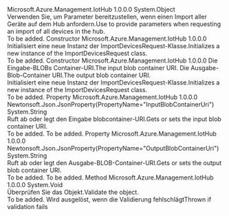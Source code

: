 <Type Name="ImportDevicesRequest" FullName="Microsoft.Azure.Management.IotHub.Models.ImportDevicesRequest">
  <TypeSignature Language="C#" Value="public class ImportDevicesRequest" />
  <TypeSignature Language="ILAsm" Value=".class public auto ansi beforefieldinit ImportDevicesRequest extends System.Object" />
  <TypeSignature Language="DocId" Value="T:Microsoft.Azure.Management.IotHub.Models.ImportDevicesRequest" />
  <TypeSignature Language="VB.NET" Value="Public Class ImportDevicesRequest" />
  <TypeSignature Language="F#" Value="type ImportDevicesRequest = class" />
  <AssemblyInfo>
    <AssemblyName>Microsoft.Azure.Management.IotHub</AssemblyName>
    <AssemblyVersion>1.0.0.0</AssemblyVersion>
  </AssemblyInfo>
  <Base>
    <BaseTypeName>System.Object</BaseTypeName>
  </Base>
  <Interfaces />
  <Docs>
    <summary>
            <span data-ttu-id="6956d-101">Verwenden Sie, um Parameter bereitzustellen, wenn einen Import aller Geräte auf dem Hub anfordern.</span><span class="sxs-lookup"><span data-stu-id="6956d-101">Use to provide parameters when requesting an import of all devices in the hub.</span></span>
            </summary>
    <remarks>To be added.</remarks>
  </Docs>
  <Members>
    <Member MemberName=".ctor">
      <MemberSignature Language="C#" Value="public ImportDevicesRequest ();" />
      <MemberSignature Language="ILAsm" Value=".method public hidebysig specialname rtspecialname instance void .ctor() cil managed" />
      <MemberSignature Language="DocId" Value="M:Microsoft.Azure.Management.IotHub.Models.ImportDevicesRequest.#ctor" />
      <MemberSignature Language="VB.NET" Value="Public Sub New ()" />
      <MemberType>Constructor</MemberType>
      <AssemblyInfo>
        <AssemblyName>Microsoft.Azure.Management.IotHub</AssemblyName>
        <AssemblyVersion>1.0.0.0</AssemblyVersion>
      </AssemblyInfo>
      <Parameters />
      <Docs>
        <summary>
            <span data-ttu-id="6956d-102">Initialisiert eine neue Instanz der ImportDevicesRequest-Klasse.</span><span class="sxs-lookup"><span data-stu-id="6956d-102">Initializes a new instance of the ImportDevicesRequest class.</span></span>
            </summary>
        <remarks>To be added.</remarks>
      </Docs>
    </Member>
    <Member MemberName=".ctor">
      <MemberSignature Language="C#" Value="public ImportDevicesRequest (string inputBlobContainerUri, string outputBlobContainerUri);" />
      <MemberSignature Language="ILAsm" Value=".method public hidebysig specialname rtspecialname instance void .ctor(string inputBlobContainerUri, string outputBlobContainerUri) cil managed" />
      <MemberSignature Language="DocId" Value="M:Microsoft.Azure.Management.IotHub.Models.ImportDevicesRequest.#ctor(System.String,System.String)" />
      <MemberSignature Language="VB.NET" Value="Public Sub New (inputBlobContainerUri As String, outputBlobContainerUri As String)" />
      <MemberSignature Language="F#" Value="new Microsoft.Azure.Management.IotHub.Models.ImportDevicesRequest : string * string -&gt; Microsoft.Azure.Management.IotHub.Models.ImportDevicesRequest" Usage="new Microsoft.Azure.Management.IotHub.Models.ImportDevicesRequest (inputBlobContainerUri, outputBlobContainerUri)" />
      <MemberType>Constructor</MemberType>
      <AssemblyInfo>
        <AssemblyName>Microsoft.Azure.Management.IotHub</AssemblyName>
        <AssemblyVersion>1.0.0.0</AssemblyVersion>
      </AssemblyInfo>
      <Parameters>
        <Parameter Name="inputBlobContainerUri" Type="System.String" />
        <Parameter Name="outputBlobContainerUri" Type="System.String" />
      </Parameters>
      <Docs>
        <param name="inputBlobContainerUri"><span data-ttu-id="6956d-103">Die Eingabe-BLOBs Container-URI.</span><span class="sxs-lookup"><span data-stu-id="6956d-103">The input blob container URI.</span></span></param>
        <param name="outputBlobContainerUri"><span data-ttu-id="6956d-104">Die Ausgabe-Blob-Container URI.</span><span class="sxs-lookup"><span data-stu-id="6956d-104">The output blob container URI.</span></span></param>
        <summary>
            <span data-ttu-id="6956d-105">Initialisiert eine neue Instanz der ImportDevicesRequest-Klasse.</span><span class="sxs-lookup"><span data-stu-id="6956d-105">Initializes a new instance of the ImportDevicesRequest class.</span></span>
            </summary>
        <remarks>To be added.</remarks>
      </Docs>
    </Member>
    <Member MemberName="InputBlobContainerUri">
      <MemberSignature Language="C#" Value="public string InputBlobContainerUri { get; set; }" />
      <MemberSignature Language="ILAsm" Value=".property instance string InputBlobContainerUri" />
      <MemberSignature Language="DocId" Value="P:Microsoft.Azure.Management.IotHub.Models.ImportDevicesRequest.InputBlobContainerUri" />
      <MemberSignature Language="VB.NET" Value="Public Property InputBlobContainerUri As String" />
      <MemberSignature Language="F#" Value="member this.InputBlobContainerUri : string with get, set" Usage="Microsoft.Azure.Management.IotHub.Models.ImportDevicesRequest.InputBlobContainerUri" />
      <MemberType>Property</MemberType>
      <AssemblyInfo>
        <AssemblyName>Microsoft.Azure.Management.IotHub</AssemblyName>
        <AssemblyVersion>1.0.0.0</AssemblyVersion>
      </AssemblyInfo>
      <Attributes>
        <Attribute>
          <AttributeName>Newtonsoft.Json.JsonProperty(PropertyName="InputBlobContainerUri")</AttributeName>
        </Attribute>
      </Attributes>
      <ReturnValue>
        <ReturnType>System.String</ReturnType>
      </ReturnValue>
      <Docs>
        <summary>
            <span data-ttu-id="6956d-106">Ruft ab oder legt den Eingabe blobcontainer-URI.</span><span class="sxs-lookup"><span data-stu-id="6956d-106">Gets or sets the input blob container URI.</span></span>
            </summary>
        <value>To be added.</value>
        <remarks>To be added.</remarks>
      </Docs>
    </Member>
    <Member MemberName="OutputBlobContainerUri">
      <MemberSignature Language="C#" Value="public string OutputBlobContainerUri { get; set; }" />
      <MemberSignature Language="ILAsm" Value=".property instance string OutputBlobContainerUri" />
      <MemberSignature Language="DocId" Value="P:Microsoft.Azure.Management.IotHub.Models.ImportDevicesRequest.OutputBlobContainerUri" />
      <MemberSignature Language="VB.NET" Value="Public Property OutputBlobContainerUri As String" />
      <MemberSignature Language="F#" Value="member this.OutputBlobContainerUri : string with get, set" Usage="Microsoft.Azure.Management.IotHub.Models.ImportDevicesRequest.OutputBlobContainerUri" />
      <MemberType>Property</MemberType>
      <AssemblyInfo>
        <AssemblyName>Microsoft.Azure.Management.IotHub</AssemblyName>
        <AssemblyVersion>1.0.0.0</AssemblyVersion>
      </AssemblyInfo>
      <Attributes>
        <Attribute>
          <AttributeName>Newtonsoft.Json.JsonProperty(PropertyName="OutputBlobContainerUri")</AttributeName>
        </Attribute>
      </Attributes>
      <ReturnValue>
        <ReturnType>System.String</ReturnType>
      </ReturnValue>
      <Docs>
        <summary>
            <span data-ttu-id="6956d-107">Ruft ab oder legt den Ausgabe-BLOB-Container-URI.</span><span class="sxs-lookup"><span data-stu-id="6956d-107">Gets or sets the output blob container URI.</span></span>
            </summary>
        <value>To be added.</value>
        <remarks>To be added.</remarks>
      </Docs>
    </Member>
    <Member MemberName="Validate">
      <MemberSignature Language="C#" Value="public virtual void Validate ();" />
      <MemberSignature Language="ILAsm" Value=".method public hidebysig newslot virtual instance void Validate() cil managed" />
      <MemberSignature Language="DocId" Value="M:Microsoft.Azure.Management.IotHub.Models.ImportDevicesRequest.Validate" />
      <MemberSignature Language="VB.NET" Value="Public Overridable Sub Validate ()" />
      <MemberSignature Language="F#" Value="abstract member Validate : unit -&gt; unit&#xA;override this.Validate : unit -&gt; unit" Usage="importDevicesRequest.Validate " />
      <MemberType>Method</MemberType>
      <AssemblyInfo>
        <AssemblyName>Microsoft.Azure.Management.IotHub</AssemblyName>
        <AssemblyVersion>1.0.0.0</AssemblyVersion>
      </AssemblyInfo>
      <ReturnValue>
        <ReturnType>System.Void</ReturnType>
      </ReturnValue>
      <Parameters />
      <Docs>
        <summary>
            <span data-ttu-id="6956d-108">Überprüfen Sie das Objekt.</span><span class="sxs-lookup"><span data-stu-id="6956d-108">Validate the object.</span></span>
            </summary>
        <remarks>To be added.</remarks>
        <exception cref="T:Microsoft.Rest.ValidationException">
            <span data-ttu-id="6956d-109">Wird ausgelöst, wenn die Validierung fehlschlägt</span><span class="sxs-lookup"><span data-stu-id="6956d-109">Thrown if validation fails</span></span>
            </exception>
      </Docs>
    </Member>
  </Members>
</Type>